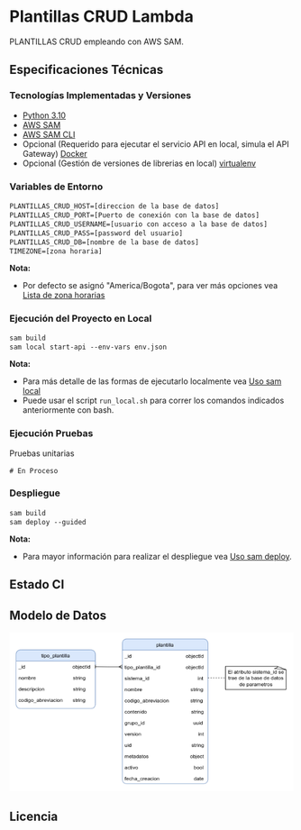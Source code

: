 # Plantillas CRUD Lambda

PLANTILLAS CRUD empleando con AWS SAM.

## Especificaciones Técnicas

### Tecnologías Implementadas y Versiones
* [Python 3.10](https://docs.python.org/3.10/)
* [AWS SAM](https://docs.aws.amazon.com/es_es/serverless-application-model/latest/developerguide/using-sam-cli.html)
* [AWS SAM CLI](https://docs.aws.amazon.com/es_es/serverless-application-model/latest/developerguide/install-sam-cli.html)
* Opcional (Requerido para ejecutar el servicio API en local, simula el API Gateway) [Docker](https://docs.docker.com/engine/install/ubuntu/)
* Opcional (Gestión de versiones de librerias en local) [virtualenv](https://virtualenv.pypa.io/en/latest/installation.html)


### Variables de Entorno
```shell
PLANTILLAS_CRUD_HOST=[direccion de la base de datos]
PLANTILLAS_CRUD_PORT=[Puerto de conexión con la base de datos]
PLANTILLAS_CRUD_USERNAME=[usuario con acceso a la base de datos]
PLANTILLAS_CRUD_PASS=[password del usuario]
PLANTILLAS_CRUD_DB=[nombre de la base de datos]
TIMEZONE=[zona horaria]
```

**Nota:**
* Por defecto se asignó "America/Bogota", para ver más opciones vea [Lista de zona horarias](https://en.wikipedia.org/wiki/List_of_tz_database_time_zones)


### Ejecución del Proyecto en Local
```shell
sam build
sam local start-api --env-vars env.json
```
**Nota:**
* Para más detalle de las formas de ejecutarlo localmente vea [Uso sam local](https://docs.aws.amazon.com/es_es/serverless-application-model/latest/developerguide/using-sam-cli-local.html)
* Puede usar el script `run_local.sh` para correr los comandos indicados anteriormente con bash. 

### Ejecución Pruebas

Pruebas unitarias
```shell
# En Proceso
```

### Despliegue
```shell
sam build
sam deploy --guided
```
**Nota:** 
* Para mayor información para realizar el despliegue vea [Uso sam deploy](https://docs.aws.amazon.com/es_es/serverless-application-model/latest/developerguide/using-sam-cli-deploy.html).

## Estado CI

## Modelo de Datos
![Modelo de datos plantillas](/database/plantillas_crud.png)

## Licencia
